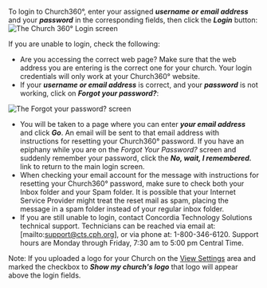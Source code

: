 To login to Church360°, enter your assigned ***username or email
address*** and your ***password*** in the corresponding fields, then
click the ***Login*** button: ![The Church 360° Login
screen](Login_Screen.JPG "The Church 360° Login screen")

If you are unable to login, check the following:

-   Are you accessing the correct web page? Make sure that the web
    address you are entering is the correct one for your church. Your
    login credentials will only work at your Church360° website.
-   If your ***username or email address*** is correct, and your
    ***password*** is not working, click on ***Forgot your password?***:

![The Forgot your password?
screen](Forgot_Password.JPG "The Forgot your password? screen")

-   You will be taken to a page where you can enter ***your email
    address*** and click ***Go***. An email will be sent to that email
    address with instructions for resetting your Church360° password.
    If you have an epiphany while you are on the *Forgot Your Password?*
    screen and suddenly remember your password, click the ***No, wait, I
    remembered.*** link to return to the main login screen.
-   When checking your email account for the message with instructions
    for resetting your Church360° password, make sure to check both
    your Inbox folder and your Spam folder. It is possible that your
    Internet Service Provider might treat the reset mail as spam,
    placing the message in a spam folder instead of your regular inbox
    folder.
-   If you are still unable to login, contact Concordia Technology
    Solutions technical support. Technicians can be reached via email
    at: [mailto:support@cts.cph.org], or via phone at: 1-800-346-6120.
    Support hours are Monday through Friday, 7:30 am to 5:00 pm Central
    Time.

Note: If you uploaded a logo for your Church on the [View
Settings](settings-View) area and marked the checkbox to ***Show my
church's logo*** that logo will appear above the login fields.
